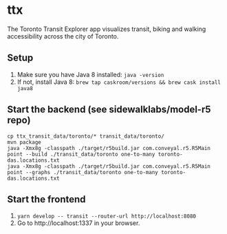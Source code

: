 # ttx
The Toronto Transit Explorer app visualizes transit, biking and walking accessibility across the city of Toronto.

## Setup
1. Make sure you have Java 8 installed:
`java -version`
1. If not, install Java 8:
`brew tap caskroom/versions && brew cask install java8`

## Start the backend (see sidewalklabs/model-r5 repo)
```
cp ttx_transit_data/toronto/* transit_data/toronto/
mvn package
java -Xmx8g -classpath ./target/r5build.jar com.conveyal.r5.R5Main point --build ./transit_data/toronto one-to-many toronto-das.locations.txt
java -Xmx8g -classpath ./target/r5build.jar com.conveyal.r5.R5Main point --graphs ./transit_data/toronto one-to-many toronto-das.locations.txt
```

## Start the frontend
1. `yarn develop -- transit --router-url http://localhost:8080`
1. Go to http://localhost:1337 in your browser.
